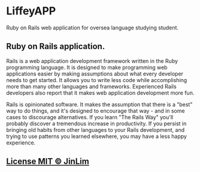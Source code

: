 # LiffeyAPP

Ruby on Rails web application for oversea language studying student.

## Ruby on Rails application. 

Rails is a web application development framework written in the Ruby programming language. It is designed to make programming web applications easier by making assumptions about what every developer needs to get started. It allows you to write less code while accomplishing more than many other languages and frameworks. Experienced Rails developers also report that it makes web application development more fun.

Rails is opinionated software. It makes the assumption that there is a "best" way to do things, and it's designed to encourage that way - and in some cases to discourage alternatives. If you learn "The Rails Way" you'll probably discover a tremendous increase in productivity. If you persist in bringing old habits from other languages to your Rails development, and trying to use patterns you learned elsewhere, you may have a less happy experience.



<!-- ![](https://i.imgur.com/nF26Arb.png)
![](https://i.imgur.com/CLGVmGi.png) -->

<!-- 
## How to run

### Backend
```
Run using Visual Studio
```

### Frontend
```
WheelOfFateAPI/WheelOfFateClient/ClientApp$ npm install
WheelOfFateAPI/WheelOfFateClient/ClientApp$ ng serve
``` -->

## [License MIT © JinLim](https://limjinsun.github.io/)